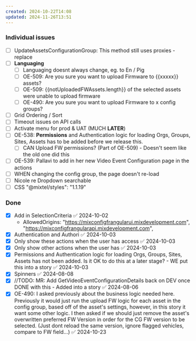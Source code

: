 ```yaml
---
created: 2024-10-22T14:08
updated: 2024-11-26T13:51
---
```

### Individual issues

- [ ] UpdateAssetsConfigurationGroup: This method still uses proxies - replace
- [ ] **Languaging**
	- [ ] Languaging doesnt always change, eg. to En / Pig
	- [ ] OE-509: Are you sure you want to upload Firmware to {{xxxxx}} assets?
	- [ ] OE-509: {{notUploadedFWAssets.length}} of the selected assets were unable to upload firmware
	- [ ] OE-490: Are you sure you want to upload Firmware to x config groups?
- [ ] Grid Ordering / Sort
- [ ] Timeout issues on API calls
- [ ] Activate menu for prod & UAT (MUCH **LATER**)
- [ ] OE-538: **Permissions** and Authentication logic for loading Orgs, Groups, Sites, Assets has to be added before we release this.
	- [ ] CAN Upload FW permissions? (Part of OE-509) - Doesn't seem like the old one did this
- [ ] OE-539: Pallavi to add in her new Video Event Configuration page in the actions
- [ ] WHEN changing the config group, the page doesn't re-load
- [ ] Nicole re Dropdown searchable
- [ ] CSS "@mixtel/styles": "1.1.19"

### Done

- [x] Add in SelectionCriteria ✅ 2024-10-02
	- AllowedOrigins: "https://mixconfigfrangularui.mixdevelopment.com", "https://mixconfigfrangularapi.mixdevelopment.com",
- [x] Authentication and Authori ✅ 2024-10-03
- [x] Only show these actions when the user has access ✅ 2024-10-03
- [x] Only show other actions when the user has ✅ 2024-10-03
- [x] Permissions and Authentication logic for loading Orgs, Groups, Sites, Assets has not been added. Is it OK to do this at a later stage? - WE put this into a story ✅ 2024-10-03
- [x] Spinners ✅ 2024-08-08
- [x] //TODO: MR: Add GetVideoEventConfigurationDetails back on DEV once DONE with this - Added into a story ✅ 2024-08-06
- [x] OE-490: I asked previously about the business logic needed here. Previously it would just run the upload FW logic for each asset in the config group, based off of the asset's settings, however, in this story it want some other logic. I then asked if we should just remove the asset's overwritten preferred FW Version in order for the CG FW version to be selected. (Just dont reload the same version, ignore flagged vehicles, compare to FW field...) ✅ 2024-10-23